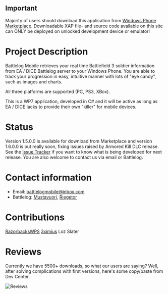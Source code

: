 ## Important
Majority of users should download this application from [Windows Phone Marketplace](http://windowsphone.com/s?appid=003ef672-e898-4564-8799-7bd258060cc0). 
Downloadable XAP file- and source code available on this site can ONLY be deployed on unlocked development device or emulator!

# Project Description
Battlelog Mobile retrieves your real time Battlefield 3 soldier information from EA / DICE Battlelog server to your Windows Phone. 
You are able to track your progression in easy, intuitive manner with lots of "eye candy", such as images and charts.

All three platforms are supported (PC, PS3, XBox). 

This is a WP7 application, developed in C# and it will be active as long as EA / DICE lacks to provide their own "killer" for mobile devices.

# Status
Version 1.5.0.0 is available for download from Marketplace and version 1.6.0.0 is out really soon, fixing issues raised by Armored Kill DLC release. 
See the [Issue Tracker](https://github.com/mikkoviitala/battlelogmobile/issues) 
if you want to know what is being developed for next release. You are also welcome to contact us via email or Battlelog.

# Contact information
* Email: [battlelogmobile@inbox.com](mailto:battlelogmobile@inbox.com)
* Battlelog: [Mustavuori](http://battlelog.battlefield.com/bf3/user/Mustavuori/), [Riegetor](http://battlelog.battlefield.com/bf3/user/riegetor/)

# Contributions
[RazorbacksWPS](http://battlelog.battlefield.com/bf3/user/RazorbacksWPS/)
[3ximius](http://battlelog.battlefield.com/bf3/user/3ximius/)
Loz Slater

# Reviews
Currently we have 5500+ downloads, so what our users are saying? Well, after solving complications with first versions, here's some copy/paste from Dev Center.

![Reviews](http://github.com/mikkoviitala/battlelogmobile/raw/master/public/reviews.png)
